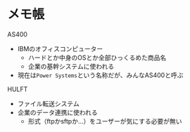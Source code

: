 # メモ帳

AS400
- IBMのオフィスコンピューター
  - ハードとか中身のOSとか全部ひっくるめた商品名
  - 企業の基幹システムに使われる
- 現在は`Power Systems`という名称だが、みんなAS400と呼ぶ

HULFT
- ファイル転送システム
- 企業のデータ連携に使われる
  - 形式（ftpかsftpか...）をユーザーが気にする必要が無い
